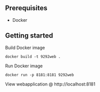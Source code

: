 ## Prerequisites

- Docker

## Getting started

Build Docker image
```
docker build -t 9292web .
```

Run Docker image
```
docker run -p 8181:8181 9292web
```

View webapplication @ http://localhost:8181